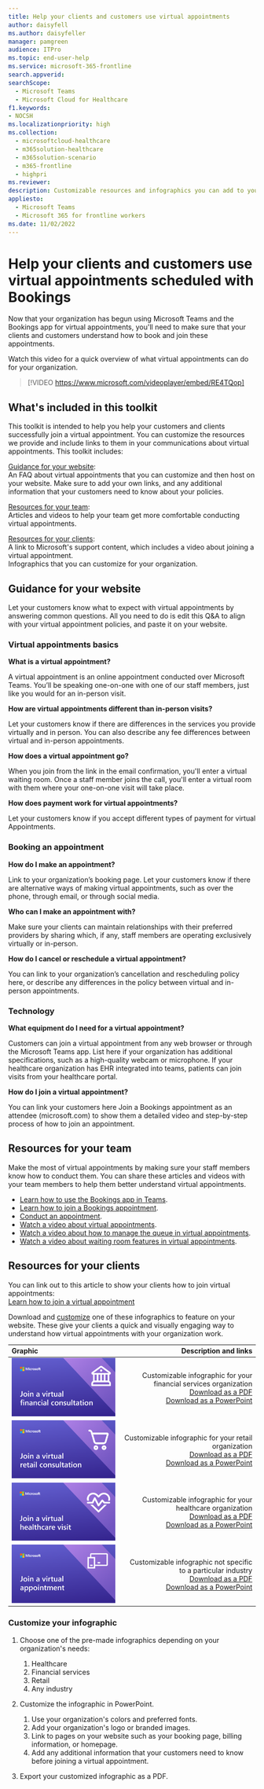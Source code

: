 ```yaml
---
title: Help your clients and customers use virtual appointments
author: daisyfell
ms.author: daisyfeller
manager: pamgreen
audience: ITPro
ms.topic: end-user-help 
ms.service: microsoft-365-frontline 
search.appverid: 
searchScope:
  - Microsoft Teams
  - Microsoft Cloud for Healthcare
f1.keywords:
- NOCSH
ms.localizationpriority: high
ms.collection: 
  - microsoftcloud-healthcare
  - m365solution-healthcare
  - m365solution-scenario
  - m365-frontline
  - highpri
ms.reviewer: 
description: Customizable resources and infographics you can add to your website to help your clients understand how to use virtual appointments that have been scheduled in Bookings with your organization. 
appliesto: 
  - Microsoft Teams
  - Microsoft 365 for frontline workers
ms.date: 11/02/2022
---
```


# Help your clients and customers use virtual appointments scheduled with Bookings

Now that your organization has begun using Microsoft Teams and the Bookings app for virtual appointments, you'll need to make sure that your clients and customers understand how to book and join these appointments.

Watch this video for a quick overview of what virtual appointments can do for your organization.

> [!VIDEO https://www.microsoft.com/videoplayer/embed/RE4TQop]

## What's included in this toolkit

This toolkit is intended to help you help your customers and clients successfully join a virtual appointment. You can customize the resources we provide and include links to them in your communications about virtual appointments. This toolkit includes:

[Guidance for your website](#guidance-for-your-website): <br> An FAQ about virtual appointments that you can customize and then host on your website. Make sure to add your own links, and any additional information that your customers need to know about your policies.

[Resources for your team](#resources-for-your-team): <br> Articles and videos to help your team get more comfortable conducting virtual appointments.

[Resources for your clients](#resources-for-your-clients): <br>
A link to Microsoft's support content, which includes a video about joining a virtual appointment.<br>
Infographics that you can customize for your organization.

## Guidance for your website

Let your customers know what to expect with virtual appointments by answering common questions. All you need to do is edit this Q&A to align with your virtual appointment policies, and paste it on your website.

### Virtual appointments basics

**What is a virtual appointment?**

A virtual appointment is an online appointment conducted over Microsoft Teams. You’ll be speaking one-on-one with one of our staff members, just like you would for an in-person visit.

**How are virtual appointments different than in-person visits?**

Let your customers know if there are differences in the services you provide virtually and in person. You can also describe any fee differences between virtual and in-person appointments.

**How does a virtual appointment go?**

When you join from the link in the email confirmation, you'll enter a virtual waiting room. Once a staff member joins the call, you'll enter a virtual room with them where your one-on-one visit will take place.

**How does payment work for virtual appointments?**

Let your customers know if you accept different types of payment for virtual Appointments.

### Booking an appointment

**How do I make an appointment?**

Link to your organization’s booking page. Let your customers know if there are alternative ways of making virtual appointments, such as over the phone, through email, or through social media.

**Who can I make an appointment with?**

Make sure your clients can maintain relationships with their preferred providers by sharing which, if any, staff members are operating exclusively virtually or in-person.

**How do I cancel or reschedule a virtual appointment?**

You can link to your organization’s cancellation and rescheduling policy here, or describe any differences in the policy between virtual and in-person appointments.

### Technology

**What equipment do I need for a virtual appointment?**

Customers can join a virtual appointment from any web browser or through the Microsoft Teams app. List here if your organization has additional specifications, such as a high-quality webcam or microphone. If your healthcare organization has EHR integrated into teams, patients can join visits from your healthcare portal.

**How do I join a virtual appointment?**

You can link your customers here Join a Bookings appointment as an attendee (microsoft.com) to show them a detailed video and step-by-step process of how to join an appointment.

## Resources for your team

Make the most of virtual appointments by making sure your staff members know how to conduct them. You can share these articles and videos with your team members to help them better understand virtual appointments.

- [Learn how to use the Bookings app in Teams](https://support.microsoft.com/office/what-is-bookings-42d4e852-8e99-4d8f-9b70-d7fc93973cb5).
- [Learn how to join a Bookings appointment](https://support.microsoft.com/office/join-a-bookings-appointment-attendees-3deb7bde-3ea3-4b41-8a06-741ad0db9fc0).
- [Conduct an appointment](bookings-virtual-visits.md#conduct-an-appointment).
- [Watch a video about virtual appointments](#help-your-clients-and-customers-use-virtual-appointments-scheduled-with-bookings).
- [Watch a video about how to manage the queue in virtual appointments](https://go.microsoft.com/fwlink/?linkid=2202615).
- [Watch a video about waiting room features in virtual appointments](https://go.microsoft.com/fwlink/?linkid=2202614).

## Resources for your clients

You can link out to this article to show your clients how to join virtual appointments: <br>
[Learn how to join a virtual appointment](https://support.microsoft.com/office/join-a-bookings-appointment-as-an-attendee-95cea12d-2220-421f-a663-6efb20913c7f)

Download and [customize](#customize-your-infographic) one of these infographics to feature on your website. These give your clients a quick and visually engaging way to understand how virtual appointments with your organization work.

| Graphic                | Description and links              |
| :------------------- | -------------------: |
|![Image of the financial services infographic](media/vv-finserv-thumbnail.png)| Customizable infographic for your financial services organization <br> [Download as a PDF](https://go.microsoft.com/fwlink/?linkid=2214189) <br> [Download as a PowerPoint](https://go.microsoft.com/fwlink/?linkid=2214285)
|![Image of the retail infographic](media/vv-retail-thumbnail.png)| Customizable infographic for your retail organization <br> [Download as a PDF](https://go.microsoft.com/fwlink/?linkid=2214355) <br> [Download as a PowerPoint](https://go.microsoft.com/fwlink/?linkid=2214283) |
|![Image of the healthcare infographic](media/vv-healthcare-thumbnail.png)| Customizable infographic for your healthcare organization <br> [Download as a PDF](https://go.microsoft.com/fwlink/?linkid=2214356) <br> [Download as a PowerPoint](https://go.microsoft.com/fwlink/?linkid=2214357) |
|![Image of the non-industry-specific infographic.](media/va-generic-thumb.png)| Customizable infographic not specific to a particular industry <br> [Download as a PDF](https://go.microsoft.com/fwlink/?linkid=2214284) <br> [Download as a PowerPoint](https://go.microsoft.com/fwlink/?linkid=2214282) |

### Customize your infographic

1. Choose one of the pre-made infographics depending on your organization's needs:
    1. Healthcare
    2. Financial services
    3. Retail
    4. Any industry

2. Customize the infographic in PowerPoint.
    1. Use your organization's colors and preferred fonts.
    2. Add your organization's logo or branded images.
    3. Link to pages on your website such as your booking page, billing information, or homepage.
    4. Add any additional information that your customers need to know before joining a virtual appointment.

3. Export your customized infographic as a PDF.
